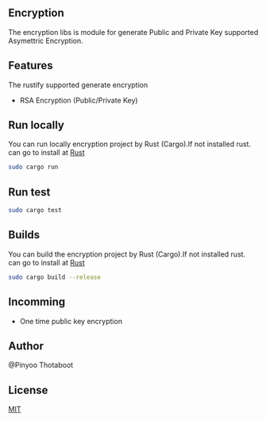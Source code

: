 ## Encryption
The encryption libs is module for generate Public and Private Key supported Asymettric Encryption.

## Features
The rustify supported generate encryption
- RSA Encryption (Public/Private Key)

## Run locally
You can run locally encryption project by Rust (Cargo).If not installed rust.
can go to install at [Rust](https://www.rust-lang.org/tools/install)
```sh
sudo cargo run
```

## Run test
```sh
sudo cargo test
```

## Builds
You can build the encryption project by Rust (Cargo).If not installed rust.
can go to install at [Rust](https://www.rust-lang.org/tools/install)
```sh
sudo cargo build --release
```

## Incomming
- One time public key encryption

## Author
@Pinyoo Thotaboot

## License
[MIT](./LICENSE)